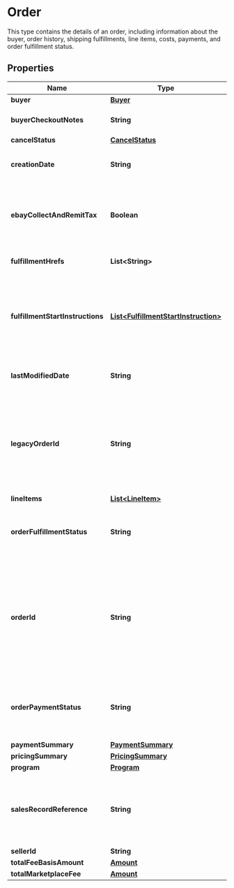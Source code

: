 

# Order

This type contains the details of an order, including information about the buyer, order history, shipping fulfillments, line items, costs, payments, and order fulfillment status.
## Properties

Name | Type | Description | Notes
------------ | ------------- | ------------- | -------------
**buyer** | [**Buyer**](Buyer.md) |  |  [optional]
**buyerCheckoutNotes** | **String** | This field contains any comments that the buyer left for the seller about the order during checkout process. This field is only returned if a buyer left comments at checkout time. |  [optional]
**cancelStatus** | [**CancelStatus**](CancelStatus.md) |  |  [optional]
**creationDate** | **String** | The date and time that the order was created. This timestamp is in ISO 8601 format, which uses the 24-hour Universal Coordinated Time (UTC) clock. Format: [YYYY]-[MM]-[DD]T[hh]:[mm]:[ss].[sss]Z Example: 2015-08-04T19:09:02.768Z |  [optional]
**ebayCollectAndRemitTax** | **Boolean** | This field is only returned if true, and indicates that eBay will collect tax (US state-mandates sales tax or &#39;goods and services&#39; tax in Australia or New Zealand) for at least one line item in the order, and remit the tax to the taxing authority of the buyer&#39;s residence. If this field is returned, the seller should search for one or more ebayCollectAndRemitTaxes containers at the line item level to get more information about the type of tax and the amount. |  [optional]
**fulfillmentHrefs** | **List&lt;String&gt;** | This array contains a list of one or more getShippingFulfillment call URIs that can be used to retrieve shipping fulfillments that have been set up for the order. |  [optional]
**fulfillmentStartInstructions** | [**List&lt;FulfillmentStartInstruction&gt;**](FulfillmentStartInstruction.md) | This container consists of a set of specifications for fulfilling the order, including the type of fulfillment, shipping carrier and service, shipping address, and estimated delivery window. These instructions are derived from the buyer&#39;s and seller&#39;s eBay account preferences, the listing parameters, and the buyer&#39;s checkout selections. The seller can use them as a starting point for packaging, addressing, and shipping the order. Note: Although this container is presented as an array, it currently returns only one set of fulfillment specifications. Additional array members will be supported in future functionality. |  [optional]
**lastModifiedDate** | **String** | The date and time that the order was last modified. This timestamp is in ISO 8601 format, which uses the 24-hour Universal Coordinated Time (UTC) clock. Format: [YYYY]-[MM]-[DD]T[hh]:[mm]:[ss].[sss]Z Example: 2015-08-04T19:09:02.768Z |  [optional]
**legacyOrderId** | **String** | The unique identifier of the order in legacy format, as traditionally used by the Trading API (and other legacy APIs). Both the orderId field and this field are always returned. Note: In June 2019, Order IDs in REST APIs transitioned to a new format. For the Trading and other legacy APIs, by using version control/compatibility level, users have the option of using the older legacy order ID format, or they can migrate to the new order ID format, which is the same order ID format being used by REST APIs. Although users of the Trading API (and other legacy APIs) can now transition to the new order ID format, this legacyOrderId field will still return order IDs in the old format to distinguish between the old and new order IDs. |  [optional]
**lineItems** | [**List&lt;LineItem&gt;**](LineItem.md) | This array contains the details for all line items that comprise the order. |  [optional]
**orderFulfillmentStatus** | **String** | The degree to which fulfillment of the order is complete. See the OrderFulfillmentStatus type definition for more information about each possible fulfillment state. For implementation help, refer to &lt;a href&#x3D;&#39;https://developer.ebay.com/api-docs/sell/fulfillment/types/sel:OrderFulfillmentStatus&#39;&gt;eBay API documentation&lt;/a&gt; |  [optional]
**orderId** | **String** | The unique identifier of the order. Both the legacyOrderId field (traditionally used by Trading and other legacy APIS) and this field are always returned. Note: In June 2019, Order IDs in REST APIs transitioned to a new format. For the Trading and other legacy APIs, by using version control/compatibility level, users have the option of using the older legacy order ID format, or they can migrate to the new order ID format, which is the same order ID format being used by REST APIs. The new format is a non-parsable string, globally unique across all eBay marketplaces, and consistent for both single line item and multiple line item orders. These order identifiers are automatically generated after buyer payment, and unlike in the past, instead of just being known and exposed to the seller, these unique order identifiers will also be known and used/referenced by the buyer and eBay customer support. |  [optional]
**orderPaymentStatus** | **String** | The enumeration value returned in this field indicates the current payment status of an order, or in case of a refund request, the current status of the refund. See the OrderPaymentStatusEnum type definition for more information about each possible payment/refund state. For implementation help, refer to &lt;a href&#x3D;&#39;https://developer.ebay.com/api-docs/sell/fulfillment/types/sel:OrderPaymentStatusEnum&#39;&gt;eBay API documentation&lt;/a&gt; |  [optional]
**paymentSummary** | [**PaymentSummary**](PaymentSummary.md) |  |  [optional]
**pricingSummary** | [**PricingSummary**](PricingSummary.md) |  |  [optional]
**program** | [**Program**](Program.md) |  |  [optional]
**salesRecordReference** | **String** | An eBay-generated identifier that is used to identify and manage orders through the Selling Manager and Selling Manager Pro tools. This order identifier can also be found on the Orders grid page and in the Sales Record pages in Seller Hub. A salesRecordReference number is only generated and returned at the order level, and not at the order line item level. In cases where the seller does not have a Selling Manager or Selling Manager Pro subscription nor access to Seller Hub, this field may not be returned. |  [optional]
**sellerId** | **String** | The unique eBay user ID of the seller who sold the order. |  [optional]
**totalFeeBasisAmount** | [**Amount**](Amount.md) |  |  [optional]
**totalMarketplaceFee** | [**Amount**](Amount.md) |  |  [optional]



